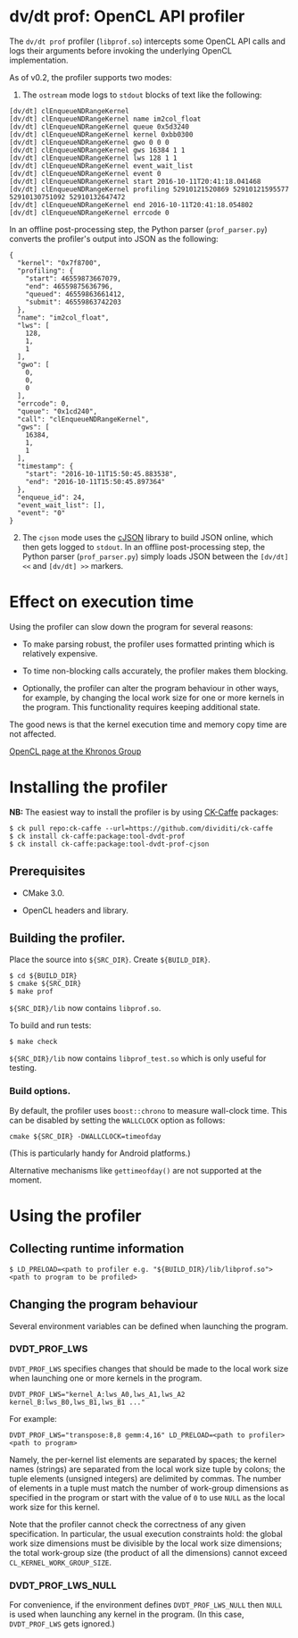 # dv/dt prof: OpenCL API profiler

The `dv/dt prof` profiler (`libprof.so`) intercepts some OpenCL API calls and
logs their arguments before invoking the underlying OpenCL implementation.

As of v0.2, the profiler supports two modes:

1. The `ostream` mode logs to `stdout` blocks of text like the following:
```
[dv/dt] clEnqueueNDRangeKernel
[dv/dt] clEnqueueNDRangeKernel name im2col_float
[dv/dt] clEnqueueNDRangeKernel queue 0x5d3240
[dv/dt] clEnqueueNDRangeKernel kernel 0xbb0300
[dv/dt] clEnqueueNDRangeKernel gwo 0 0 0
[dv/dt] clEnqueueNDRangeKernel gws 16384 1 1
[dv/dt] clEnqueueNDRangeKernel lws 128 1 1
[dv/dt] clEnqueueNDRangeKernel event_wait_list
[dv/dt] clEnqueueNDRangeKernel event 0
[dv/dt] clEnqueueNDRangeKernel start 2016-10-11T20:41:18.041468
[dv/dt] clEnqueueNDRangeKernel profiling 52910121520869 52910121595577 52910130751092 52910132647472
[dv/dt] clEnqueueNDRangeKernel end 2016-10-11T20:41:18.054802
[dv/dt] clEnqueueNDRangeKernel errcode 0
```

In an offline post-processing step, the Python parser (`prof_parser.py`)
converts the profiler's output into JSON as the following:
```
{
  "kernel": "0x7f8700",
  "profiling": {
    "start": 46559873667079,
    "end": 46559875636796,
    "queued": 46559863661412,
    "submit": 46559863742203
  },
  "name": "im2col_float",
  "lws": [
    128,
    1,
    1
  ],
  "gwo": [
    0,
    0,
    0
  ],
  "errcode": 0,
  "queue": "0x1cd240",
  "call": "clEnqueueNDRangeKernel",
  "gws": [
    16384,
    1,
    1
  ],
  "timestamp": {
    "start": "2016-10-11T15:50:45.883538",
    "end": "2016-10-11T15:50:45.897364"
  },
  "enqueue_id": 24,
  "event_wait_list": [],
  "event": "0"
}
```

2. The `cjson` mode uses the [cJSON](https://github.com/DaveGamble/cJSON/)
library to build JSON online, which then gets logged to `stdout`. In an offline
post-processing step, the Python parser (`prof_parser.py`) simply loads JSON
between the `[dv/dt] <<` and `[dv/dt] >>` markers.

# Effect on execution time

Using the profiler can slow down the program for several reasons:

- To make parsing robust, the profiler uses formatted printing which is
  relatively expensive.

- To time non-blocking calls accurately, the profiler makes them blocking.

- Optionally, the profiler can alter the program behaviour in other ways, for
  example, by changing the local work size for one or more kernels in the
  program. This functionality requires keeping additional state.

The good news is that the kernel execution time and memory copy time are not
affected.

[OpenCL page at the Khronos Group](https://www.khronos.org/opencl)

# Installing the profiler

**NB:** The easiest way to install the profiler is by using
[CK-Caffe](http://github.com/dividiti/ck-caffe) packages:
```
$ ck pull repo:ck-caffe --url=https://github.com/dividiti/ck-caffe
$ ck install ck-caffe:package:tool-dvdt-prof
$ ck install ck-caffe:package:tool-dvdt-prof-cjson
```

## Prerequisites

- CMake 3.0.

- OpenCL headers and library.

## Building the profiler.

Place the source into `${SRC_DIR}`. Create `${BUILD_DIR}`.

```
$ cd ${BUILD_DIR}
$ cmake ${SRC_DIR}
$ make prof
```

`${SRC_DIR}/lib` now contains `libprof.so`.

To build and run tests:

```
$ make check
```

`${SRC_DIR}/lib` now contains `libprof_test.so` which is only useful for testing.

### Build options.

By default, the profiler uses `boost::chrono` to measure wall-clock time. This
can be disabled by setting the `WALLCLOCK` option as follows:

```
cmake ${SRC_DIR} -DWALLCLOCK=timeofday
```

(This is particularly handy for Android platforms.)

Alternative mechanisms like `gettimeofday()` are not supported at the moment.

# Using the profiler

## Collecting runtime information
```
$ LD_PRELOAD=<path to profiler e.g. "${BUILD_DIR}/lib/libprof.so"> <path to program to be profiled>
```

## Changing the program behaviour

Several environment variables can be defined when launching the program.

### DVDT_PROF_LWS

`DVDT_PROF_LWS` specifies changes that should be made to the local work size
when launching one or more kernels in the program.

```
DVDT_PROF_LWS="kernel_A:lws_A0,lws_A1,lws_A2 kernel_B:lws_B0,lws_B1,lws_B1 ..."
```
For example:
```
DVDT_PROF_LWS="transpose:8,8 gemm:4,16" LD_PRELOAD=<path to profiler> <path to program>
```

Namely, the per-kernel list elements are separated by spaces; the kernel names
(strings) are separated from the local work size tuple by colons; the tuple
elements (unsigned integers) are delimited by commas. The number of elements in
a tuple must match the number of work-group dimensions as specified in the
program or start with the value of `0` to use `NULL` as the local work size for
this kernel.

Note that the profiler cannot check the correctness of any given specification.
In particular, the usual execution constraints hold: the global work size
dimensions must be divisible by the local work size dimensions; the total
work-group size (the product of all the dimensions) cannot exceed
`CL_KERNEL_WORK_GROUP_SIZE`.

### DVDT_PROF_LWS_NULL

For convenience, if the environment defines `DVDT_PROF_LWS_NULL` then `NULL` is
used when launching any kernel in the program. (In this case, `DVDT_PROF_LWS`
gets ignored.)
